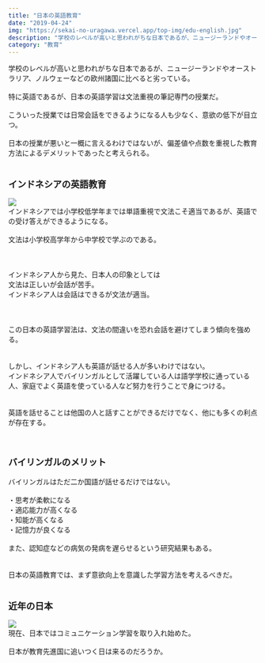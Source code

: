 ```yaml
---
title: "日本の英語教育"
date: "2019-04-24"
img: "https://sekai-no-uragawa.vercel.app/top-img/edu-english.jpg"
description: "学校のレベルが高いと思われがちな日本であるが、ニュージーランドやオーストラリア、ノルウェーなどの欧州諸国に比べると劣っている。"
category: "教育"
---
```


学校のレベルが高いと思われがちな日本であるが、ニュージーランドやオーストラリア、ノルウェーなどの欧州諸国に比べると劣っている。<br>
<br>
特に英語であるが、日本の英語学習は文法重視の筆記専門の授業だ。<br>
<br>
こういった授業では日常会話をできるようになる人も少なく、意欲の低下が目立つ。<br>
<br>
日本の授業が悪いと一概に言えるわけではないが、偏差値や点数を重視した教育方法によるデメリットであったと考えられる。<br>
<br>

<h3><font size="4"><b>インドネシアの英語教育</b></font></h3>
<img src="https://cdn-ak.f.st-hatena.com/images/fotolife/t/tarotarosanba/20190424/20190424051950.jpg">
<br>
インドネシアでは小学校低学年までは単語重視で文法こそ適当であるが、英語での受け答えができるようになる。<br>
<br>
文法は小学校高学年から中学校で学ぶのである。<br>
<br>
<br>
<br>
インドネシア人から見た、日本人の印象としては<br>
文法は正しいが会話が苦手。<br>
インドネシア人は会話はできるが文法が適当。<br>
<br>
<br>
<br>
この日本の英語学習法は、文法の間違いを恐れ会話を避けてしまう傾向を強める。<br>
<br>
<br>
しかし、インドネシア人も英語が話せる人が多いわけではない。<br>
インドネシア人でバイリンガルとして活躍している人は語学学校に通っている人、家庭でよく英語を使っている人など努力を行うことで身につける。<br>
<br>
<br>
英語を話せることは他国の人と話すことができるだけでなく、他にも多くの利点が存在する。<br>
<br>
<br>
<h3><font size="4"><b>バイリンガルのメリット</b></font></h3>
バイリンガルはただ二か国語が話せるだけではない。<br>
<br>
・思考が柔軟になる<br>
・適応能力が高くなる<br>
・知能が高くなる<br>
・記憶力が良くなる<br>
<br>
また、認知症などの病気の発病を遅らせるという研究結果もある。<br>
<br>
<br>
日本の英語教育では、まず意欲向上を意識した学習方法を考えるべきだ。<br>
<br>
<h3><font size="4"><b>近年の日本</b></font></h3>
<img src="https://cdn-ak.f.st-hatena.com/images/fotolife/t/tarotarosanba/20190424/20190424052021.jpg">
<br>
現在、日本ではコミュニケーション学習を取り入れ始めた。<br>
<br>
日本が教育先進国に追いつく日は来るのだろうか。<br>
<br>
<br>

